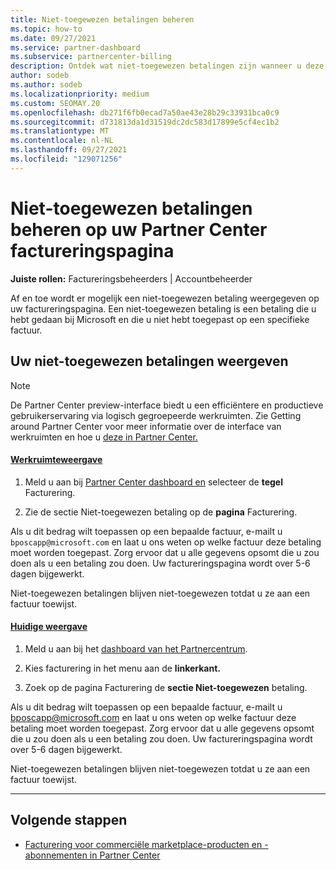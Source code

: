 ```yaml
---
title: Niet-toegewezen betalingen beheren
ms.topic: how-to
ms.date: 09/27/2021
ms.service: partner-dashboard
ms.subservice: partnercenter-billing
description: Ontdek wat niet-toegewezen betalingen zijn wanneer u deze ziet op uw Partner Center factureringspagina. Leer ook hoe u deze kunt toepassen op uw facturen.
author: sodeb
ms.author: sodeb
ms.localizationpriority: medium
ms.custom: SEOMAY.20
ms.openlocfilehash: db271f6fb0ecad7a50ae43e28b29c33931bca0c9
ms.sourcegitcommit: d731813da1d31519dc2dc583d17899e5cf4ec1b2
ms.translationtype: MT
ms.contentlocale: nl-NL
ms.lasthandoff: 09/27/2021
ms.locfileid: "129071256"
---
```

# <a name="manage-unallocated-payments-on-your-partner-center-billing-page"></a>Niet-toegewezen betalingen beheren op uw Partner Center factureringspagina

**Juiste rollen:** Factureringsbeheerders | Accountbeheerder

Af en toe wordt er mogelijk een niet-toegewezen betaling weergegeven op uw factureringspagina. Een niet-toegewezen betaling is een betaling die u hebt gedaan bij Microsoft en die u niet hebt toegepast op een specifieke factuur.

## <a name="to-view-your-unallocated-payments"></a>Uw niet-toegewezen betalingen weergeven

> [!NOTE]
> De Partner Center preview-interface biedt u een efficiëntere en productieve gebruikerservaring via logisch gegroepeerde werkruimten. Zie Getting around Partner Center voor meer informatie over de interface van werkruimten en hoe u [deze in Partner Center.](get-around-partner-center.md#turn-workspaces-on-and-off)

#### <a name="workspaces-view"></a>[Werkruimteweergave](#tab/workspaces-view)

1. Meld u aan bij [Partner Center dashboard en](https://partner.microsoft.com/dashboard/home) selecteer de **tegel** Facturering.

2. Zie de sectie Niet-toegewezen betaling op de **pagina** Facturering.

Als u dit bedrag wilt toepassen op een bepaalde factuur, e-mailt u `bposcapp@microsoft.com` en laat u ons weten op welke factuur deze betaling moet worden toegepast. Zorg ervoor dat u alle gegevens opsomt die u zou doen als u een betaling zou doen. Uw factureringspagina wordt over 5-6 dagen bijgewerkt.

Niet-toegewezen betalingen blijven niet-toegewezen totdat u ze aan een factuur toewijst.

#### <a name="current-view"></a>[Huidige weergave](#tab/current-view)

1. Meld u aan bij het [dashboard van het Partnercentrum](https://partner.microsoft.com/dashboard/home).

2. Kies facturering in het menu aan de **linkerkant.**

3. Zoek op de pagina Facturering de **sectie Niet-toegewezen** betaling.

Als u dit bedrag wilt toepassen op een bepaalde factuur, e-mailt u bposcapp@microsoft.com en laat u ons weten op welke factuur deze betaling moet worden toegepast. Zorg ervoor dat u alle gegevens opsomt die u zou doen als u een betaling zou doen. Uw factureringspagina wordt over 5-6 dagen bijgewerkt.

Niet-toegewezen betalingen blijven niet-toegewezen totdat u ze aan een factuur toewijst.

* * *

## <a name="next-steps"></a>Volgende stappen

- [Facturering voor commerciële marketplace-producten en -abonnementen in Partner Center](csp-commercial-marketplace-billing.md)

